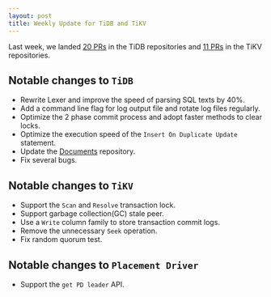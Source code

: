 ```yaml
---
layout: post
title: Weekly Update for TiDB and TiKV
---
```


Last week, we landed [20 PRs](https://github.com/pingcap/tidb/pulls?utf8=%E2%9C%93&q=is%3Apr%20is%3Amerged%20merged%3A2016-08-05..2016-08-12%20) in the TiDB repositories and [11 PRs](https://github.com/search?p=1&q=repo%3Apingcap%2Ftikv+repo%3Apingcap%2Fpd+is%3Apr+is%3Amerged+merged%3A2016-08-06..2016-08-12&ref=searchresults&type=Issues&utf8=%E2%9C%93) in the TiKV repositories.

## Notable changes to `TiDB`

+ Rewrite Lexer and improve the speed of parsing SQL texts by 40%.
+ Add a command line flag for log output file and rotate log files regularly.
+ Optimize the 2 phase commit process and adopt faster methods to clear locks.
+ Optimize the execution speed of the `Insert On Duplicate Update` statement.
+ Update the  [Documents](https://github.com/pingcap/docs) repository.
+ Fix several bugs.

## Notable changes to `TiKV`

+ Support the `Scan` and `Resolve` transaction lock. 
+ Support garbage collection(GC) stale peer.
+ Use a `Write` column family to store transaction commit logs. 
+ Remove the unnecessary `Seek` operation.
+ Fix random quorum test.

## Notable changes to `Placement Driver`

+ Support the `get PD leader` API.